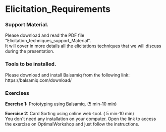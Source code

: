 # Elicitation_Requirements


<h3>Support Material.</h3>
Please download and read the PDF file "Elicitation_techniques_support_Material".<br />
It will cover in more details all the elicitations techniques that we will discuss during the presentation.<br />

<h3>Tools to be installed.</h3>
Please download and install Balsamiq from the following link:<br />
https://balsamiq.com/download/<br />

<h3> Exercises</h3>
<b>Exercise 1:</b> Prototyping using Balsamiq. (5 min-10 min)</br >

<b>Exercise 2:</b> Card Sorting using online web-tool. ( 5 min-10 min)</br >
You don´t need any installation on your computer. Open the link to access the exercise on OptimalWorkshop and just follow the instructions.<br />


